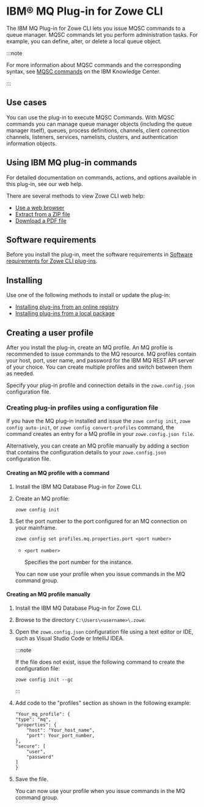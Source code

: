 # IBM® MQ Plug-in for Zowe CLI

The IBM MQ Plug-in for Zowe CLI lets you issue MQSC commands to a queue manager. MQSC commands let you perform administration tasks. For example, you can define, alter, or delete a local queue object.

:::note

For more information about MQSC commands and the corresponding syntax, see [MQSC commands](https://www.ibm.com/docs/en/ibm-mq/9.1.x?topic=reference-mqsc-commands) on the IBM Knowledge Center.

:::

## Use cases

You can use the plug-in to execute MQSC Commands. With MQSC commands you can manage queue manager objects (including the queue manager itself), queues, process definitions, channels, client connection channels, listeners, services, namelists, clusters, and authentication information objects.

## Using IBM MQ plug-in commands

For detailed documentation on commands, actions, and options available in this plug-in, see our web help.

There are several methods to view Zowe CLI web help:

- <a href="/stable/web_help/index.html" target="_blank">Use a web browser</a>
- <a href="/stable/zowe_web_help.zip" target="_blank">Extract from a ZIP file</a>
- <a href="/stable/CLIReference_Zowe.pdf" target="_blank">Download a PDF file</a>

## Software requirements

Before you install the plug-in, meet the software requirements in [Software requirements for Zowe CLI plug-ins](cli-swreqplugins.md).

## Installing

Use one of the following methods to install or update the plug-in:

- [Installing plug-ins from an online registry](cli-installplugins.md#installing-plug-ins-from-an-online-registry)
- [Installing plug-ins from a local package](cli-installplugins.md#installing-plug-ins-from-a-local-package)

## Creating a user profile

After you install the plug-in, create an MQ profile. An MQ profile is recommended to issue commands to the MQ resource. MQ profiles contain your host, port, user name, and password for the IBM MQ REST API server of your choice. You can create multiple profiles and switch between them as needed.

Specify your plug-in profile and connection details in the `zowe.config.json` configuration file.

### Creating plug-in profiles using a configuration file

If you have the MQ plug-in installed and issue the `zowe config init`, `zowe config auto-init`, or `zowe config convert-profiles` command, the command creates an entry for a MQ profile in your `zowe.config.json file`.

Alternatively, you can create an MQ profile manually by adding a section that contains the configuration details to your `zowe.config.json` configuration file.

#### Creating an MQ profile with a command

1.  Install the IBM MQ Database Plug-in for Zowe CLI.
2.  Create an MQ profile:

    ```
    zowe config init
    ```
3.  Set the port number to the port configured for an MQ connection on your mainframe.

    ```
    zowe config set profiles.mq.properties.port <port number>
    ```

    - `<port number>`

      Specifies the port number for the instance.

    You can now use your profile when you issue commands in the MQ command group.

#### Creating an MQ profile manually

1.  Install the IBM MQ Database Plug-in for Zowe CLI.

2. Browse to the directory `C:\Users\<username>\.zowe`.

3. Open the `zowe.config.json` configuration file using a text editor or IDE, such as Visual Studio Code or IntelliJ IDEA.

    :::note
    
    If the file does not exist, issue the following command to create the configuration file:
    ```
    zowe config init --gc
    ```
    
    :::

4. Add code to the "profiles" section as shown in the following example:

    ```
    "Your_mq_profile": {
    "type": "mq",
    "properties": {
        "host": "Your_host_name",
        "port": Your_port_number,
    },
    "secure": [
        "user",
        "password"
    ]
    }
    ```

5. Save the file.

    You can now use your profile when you issue commands in the MQ command group.
